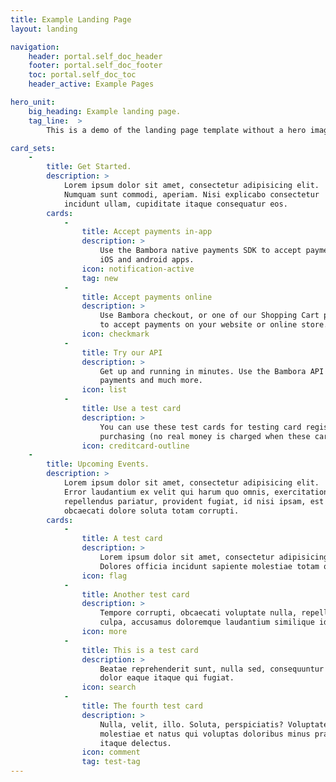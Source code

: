```yaml
---
title: Example Landing Page
layout: landing

navigation:
    header: portal.self_doc_header 
    footer: portal.self_doc_footer
    toc: portal.self_doc_toc
    header_active: Example Pages

hero_unit: 
    big_heading: Example landing page.
    tag_line:  > 
        This is a demo of the landing page template without a hero image.

card_sets:
    -  
        title: Get Started.
        description: >
            Lorem ipsum dolor sit amet, consectetur adipisicing elit. 
            Numquam sunt commodi, aperiam. Nisi explicabo consectetur 
            incidunt ullam, cupiditate itaque consequatur eos. 
        cards:
            -                
                title: Accept payments in-app
                description: > 
                    Use the Bambora native payments SDK to accept payments in 
                    iOS and android apps.
                icon: notification-active
                tag: new
            -
                title: Accept payments online  
                description: > 
                    Use Bambora checkout, or one of our Shopping Cart plugins, 
                    to accept payments on your website or online store.
                icon: checkmark
            -
                title: Try our API 
                description: >
                    Get up and running in minutes. Use the Bambora API to make 
                    payments and much more.
                icon: list
            -
                title: Use a test card 
                description: >
                    You can use these test cards for testing card registration and 
                    purchasing (no real money is charged when these cards are used).
                icon: creditcard-outline
    -
        title: Upcoming Events.
        description: >
            Lorem ipsum dolor sit amet, consectetur adipisicing elit. 
            Error laudantium ex velit qui harum quo omnis, exercitationem 
            repellendus pariatur, provident fugiat, id nisi ipsam, est 
            obcaecati dolore soluta totam corrupti.
        cards:
            - 
                title: A test card
                description: > 
                    Lorem ipsum dolor sit amet, consectetur adipisicing elit. 
                    Dolores officia incidunt sapiente molestiae totam quisquam.
                icon: flag
            -
                title: Another test card
                description: > 
                    Tempore corrupti, obcaecati voluptate nulla, repellat labore 
                    culpa, accusamus doloremque laudantium similique id molestiae.
                icon: more
            -
                title: This is a test card
                description: >
                    Beatae reprehenderit sunt, nulla sed, consequuntur nesciunt 
                    dolor eaque itaque qui fugiat.
                icon: search
            -
                title: The fourth test card
                description: >
                    Nulla, velit, illo. Soluta, perspiciatis? Voluptate esse, 
                    molestiae et natus qui voluptas doloribus minus praesentium 
                    itaque delectus.
                icon: comment
                tag: test-tag
---
```

